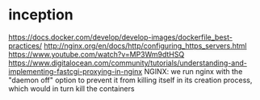 # inception
https://docs.docker.com/develop/develop-images/dockerfile_best-practices/
http://nginx.org/en/docs/http/configuring_https_servers.html
https://www.youtube.com/watch?v=MP3Wm9dtHSQ
https://www.digitalocean.com/community/tutorials/understanding-and-implementing-fastcgi-proxying-in-nginx
NGINX:
we run nginx with the "daemon off" option to prevent it from killing itself in its creation process, which would in turn kill the containers
